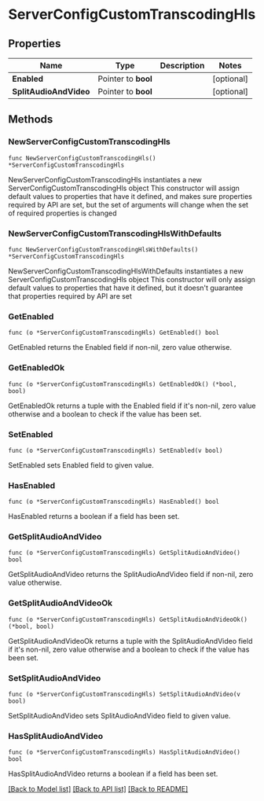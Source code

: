 # ServerConfigCustomTranscodingHls

## Properties

Name | Type | Description | Notes
------------ | ------------- | ------------- | -------------
**Enabled** | Pointer to **bool** |  | [optional] 
**SplitAudioAndVideo** | Pointer to **bool** |  | [optional] 

## Methods

### NewServerConfigCustomTranscodingHls

`func NewServerConfigCustomTranscodingHls() *ServerConfigCustomTranscodingHls`

NewServerConfigCustomTranscodingHls instantiates a new ServerConfigCustomTranscodingHls object
This constructor will assign default values to properties that have it defined,
and makes sure properties required by API are set, but the set of arguments
will change when the set of required properties is changed

### NewServerConfigCustomTranscodingHlsWithDefaults

`func NewServerConfigCustomTranscodingHlsWithDefaults() *ServerConfigCustomTranscodingHls`

NewServerConfigCustomTranscodingHlsWithDefaults instantiates a new ServerConfigCustomTranscodingHls object
This constructor will only assign default values to properties that have it defined,
but it doesn't guarantee that properties required by API are set

### GetEnabled

`func (o *ServerConfigCustomTranscodingHls) GetEnabled() bool`

GetEnabled returns the Enabled field if non-nil, zero value otherwise.

### GetEnabledOk

`func (o *ServerConfigCustomTranscodingHls) GetEnabledOk() (*bool, bool)`

GetEnabledOk returns a tuple with the Enabled field if it's non-nil, zero value otherwise
and a boolean to check if the value has been set.

### SetEnabled

`func (o *ServerConfigCustomTranscodingHls) SetEnabled(v bool)`

SetEnabled sets Enabled field to given value.

### HasEnabled

`func (o *ServerConfigCustomTranscodingHls) HasEnabled() bool`

HasEnabled returns a boolean if a field has been set.

### GetSplitAudioAndVideo

`func (o *ServerConfigCustomTranscodingHls) GetSplitAudioAndVideo() bool`

GetSplitAudioAndVideo returns the SplitAudioAndVideo field if non-nil, zero value otherwise.

### GetSplitAudioAndVideoOk

`func (o *ServerConfigCustomTranscodingHls) GetSplitAudioAndVideoOk() (*bool, bool)`

GetSplitAudioAndVideoOk returns a tuple with the SplitAudioAndVideo field if it's non-nil, zero value otherwise
and a boolean to check if the value has been set.

### SetSplitAudioAndVideo

`func (o *ServerConfigCustomTranscodingHls) SetSplitAudioAndVideo(v bool)`

SetSplitAudioAndVideo sets SplitAudioAndVideo field to given value.

### HasSplitAudioAndVideo

`func (o *ServerConfigCustomTranscodingHls) HasSplitAudioAndVideo() bool`

HasSplitAudioAndVideo returns a boolean if a field has been set.


[[Back to Model list]](../README.md#documentation-for-models) [[Back to API list]](../README.md#documentation-for-api-endpoints) [[Back to README]](../README.md)


